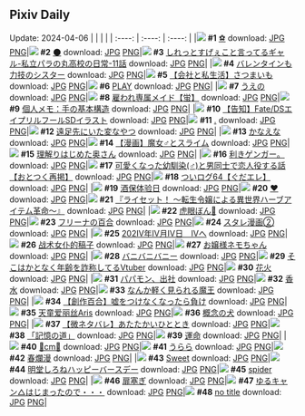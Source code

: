 ## Pixiv Daily
Update: 2024-04-06
|      |      |      |
| :----: | :----: | :----: |
|![](https://pixiv.microyu.workers.dev/c/240x480/img-master/img/2024/04/04/00/09/10/117524054_p0_master1200.jpg) **#1** [⚽](https://www.pixiv.net/artworks/117524054) download: [JPG](https://pixiv.microyu.workers.dev/img-original/img/2024/04/04/00/09/10/117524054_p0.jpg) [PNG](https://pixiv.microyu.workers.dev/img-original/img/2024/04/04/00/09/10/117524054_p0.png)|![](https://pixiv.microyu.workers.dev/c/240x480/img-master/img/2024/04/04/00/41/04/117525148_p0_master1200.jpg) **#2** [🌑](https://www.pixiv.net/artworks/117525148) download: [JPG](https://pixiv.microyu.workers.dev/img-original/img/2024/04/04/00/41/04/117525148_p0.jpg) [PNG](https://pixiv.microyu.workers.dev/img-original/img/2024/04/04/00/41/04/117525148_p0.png)|![](https://pixiv.microyu.workers.dev/c/240x480/img-master/img/2024/04/04/00/05/54/117523906_p0_master1200.jpg) **#3** [しれっとすげぇこと言ってるギャル-私立パラの丸高校の日常-11話](https://www.pixiv.net/artworks/117523906) download: [JPG](https://pixiv.microyu.workers.dev/img-original/img/2024/04/04/00/05/54/117523906_p0.jpg) [PNG](https://pixiv.microyu.workers.dev/img-original/img/2024/04/04/00/05/54/117523906_p0.png)|
|![](https://pixiv.microyu.workers.dev/c/240x480/img-master/img/2024/04/04/19/49/47/117544031_p0_master1200.jpg) **#4** [バレンタインも力技のシスター](https://www.pixiv.net/artworks/117544031) download: [JPG](https://pixiv.microyu.workers.dev/img-original/img/2024/04/04/19/49/47/117544031_p0.jpg) [PNG](https://pixiv.microyu.workers.dev/img-original/img/2024/04/04/19/49/47/117544031_p0.png)|![](https://pixiv.microyu.workers.dev/c/240x480/img-master/img/2024/04/05/12/00/09/117563365_p0_master1200.jpg) **#5** [【会社と私生活】さつまいも](https://www.pixiv.net/artworks/117563365) download: [JPG](https://pixiv.microyu.workers.dev/img-original/img/2024/04/05/12/00/09/117563365_p0.jpg) [PNG](https://pixiv.microyu.workers.dev/img-original/img/2024/04/05/12/00/09/117563365_p0.png)|![](https://pixiv.microyu.workers.dev/c/240x480/img-master/img/2024/04/05/00/00/04/117552206_p0_master1200.jpg) **#6** [PLAY](https://www.pixiv.net/artworks/117552206) download: [JPG](https://pixiv.microyu.workers.dev/img-original/img/2024/04/05/00/00/04/117552206_p0.jpg) [PNG](https://pixiv.microyu.workers.dev/img-original/img/2024/04/05/00/00/04/117552206_p0.png)|
|![](https://pixiv.microyu.workers.dev/c/240x480/img-master/img/2024/04/05/07/30/01/117559756_p0_master1200.jpg) **#7** [うえの](https://www.pixiv.net/artworks/117559756) download: [JPG](https://pixiv.microyu.workers.dev/img-original/img/2024/04/05/07/30/01/117559756_p0.jpg) [PNG](https://pixiv.microyu.workers.dev/img-original/img/2024/04/05/07/30/01/117559756_p0.png)|![](https://pixiv.microyu.workers.dev/c/240x480/img-master/img/2024/04/05/00/00/20/117552312_p0_master1200.jpg) **#8** [雇われ専属メイド【蛍】](https://www.pixiv.net/artworks/117552312) download: [JPG](https://pixiv.microyu.workers.dev/img-original/img/2024/04/05/00/00/20/117552312_p0.jpg) [PNG](https://pixiv.microyu.workers.dev/img-original/img/2024/04/05/00/00/20/117552312_p0.png)|![](https://pixiv.microyu.workers.dev/c/240x480/img-master/img/2024/04/04/06/00/09/117530130_p0_master1200.jpg) **#9** [個人メモ：手の基本構造](https://www.pixiv.net/artworks/117530130) download: [JPG](https://pixiv.microyu.workers.dev/img-original/img/2024/04/04/06/00/09/117530130_p0.jpg) [PNG](https://pixiv.microyu.workers.dev/img-original/img/2024/04/04/06/00/09/117530130_p0.png)|
|![](https://pixiv.microyu.workers.dev/c/240x480/img-master/img/2024/04/04/18/49/17/117542520_p0_master1200.jpg) **#10** [【告知】Fate/DSエイプリルフールSDイラスト](https://www.pixiv.net/artworks/117542520) download: [JPG](https://pixiv.microyu.workers.dev/img-original/img/2024/04/04/18/49/17/117542520_p0.jpg) [PNG](https://pixiv.microyu.workers.dev/img-original/img/2024/04/04/18/49/17/117542520_p0.png)|![](https://pixiv.microyu.workers.dev/c/240x480/img-master/img/2024/04/04/18/44/05/117542401_p0_master1200.jpg) **#11** [.](https://www.pixiv.net/artworks/117542401) download: [JPG](https://pixiv.microyu.workers.dev/img-original/img/2024/04/04/18/44/05/117542401_p0.jpg) [PNG](https://pixiv.microyu.workers.dev/img-original/img/2024/04/04/18/44/05/117542401_p0.png)|![](https://pixiv.microyu.workers.dev/c/240x480/img-master/img/2024/04/05/20/24/34/117573805_p0_master1200.jpg) **#12** [遠足先にいた変なやつ](https://www.pixiv.net/artworks/117573805) download: [JPG](https://pixiv.microyu.workers.dev/img-original/img/2024/04/05/20/24/34/117573805_p0.jpg) [PNG](https://pixiv.microyu.workers.dev/img-original/img/2024/04/05/20/24/34/117573805_p0.png)|
|![](https://pixiv.microyu.workers.dev/c/240x480/img-master/img/2024/04/04/04/47/16/117529397_p0_master1200.jpg) **#13** [かなえな](https://www.pixiv.net/artworks/117529397) download: [JPG](https://pixiv.microyu.workers.dev/img-original/img/2024/04/04/04/47/16/117529397_p0.jpg) [PNG](https://pixiv.microyu.workers.dev/img-original/img/2024/04/04/04/47/16/117529397_p0.png)|![](https://pixiv.microyu.workers.dev/c/240x480/img-master/img/2024/04/05/00/08/35/117552809_p0_master1200.jpg) **#14** [【漫画】魔女♂とスライム](https://www.pixiv.net/artworks/117552809) download: [JPG](https://pixiv.microyu.workers.dev/img-original/img/2024/04/05/00/08/35/117552809_p0.jpg) [PNG](https://pixiv.microyu.workers.dev/img-original/img/2024/04/05/00/08/35/117552809_p0.png)|![](https://pixiv.microyu.workers.dev/c/240x480/img-master/img/2024/04/04/00/04/03/117523814_p0_master1200.jpg) **#15** [理解りはじめた奥さん](https://www.pixiv.net/artworks/117523814) download: [JPG](https://pixiv.microyu.workers.dev/img-original/img/2024/04/04/00/04/03/117523814_p0.jpg) [PNG](https://pixiv.microyu.workers.dev/img-original/img/2024/04/04/00/04/03/117523814_p0.png)|
|![](https://pixiv.microyu.workers.dev/c/240x480/img-master/img/2024/04/05/02/51/36/117556582_p0_master1200.jpg) **#16** [利きゲンガー。](https://www.pixiv.net/artworks/117556582) download: [JPG](https://pixiv.microyu.workers.dev/img-original/img/2024/04/05/02/51/36/117556582_p0.jpg) [PNG](https://pixiv.microyu.workers.dev/img-original/img/2024/04/05/02/51/36/117556582_p0.png)|![](https://pixiv.microyu.workers.dev/c/240x480/img-master/img/2024/04/05/12/17/08/117563699_p0_master1200.jpg) **#17** [可愛くなった幼馴染(♂)と男同士で恋人役する話【おとつく再掲】](https://www.pixiv.net/artworks/117563699) download: [JPG](https://pixiv.microyu.workers.dev/img-original/img/2024/04/05/12/17/08/117563699_p0.jpg) [PNG](https://pixiv.microyu.workers.dev/img-original/img/2024/04/05/12/17/08/117563699_p0.png)|![](https://pixiv.microyu.workers.dev/c/240x480/img-master/img/2024/04/05/15/25/30/117566716_p0_master1200.jpg) **#18** [ついログ64【ぐだエレ】](https://www.pixiv.net/artworks/117566716) download: [JPG](https://pixiv.microyu.workers.dev/img-original/img/2024/04/05/15/25/30/117566716_p0.jpg) [PNG](https://pixiv.microyu.workers.dev/img-original/img/2024/04/05/15/25/30/117566716_p0.png)|
|![](https://pixiv.microyu.workers.dev/c/240x480/img-master/img/2024/04/05/14/18/42/117565712_p0_master1200.jpg) **#19** [酒保体验日](https://www.pixiv.net/artworks/117565712) download: [JPG](https://pixiv.microyu.workers.dev/img-original/img/2024/04/05/14/18/42/117565712_p0.jpg) [PNG](https://pixiv.microyu.workers.dev/img-original/img/2024/04/05/14/18/42/117565712_p0.png)|![](https://pixiv.microyu.workers.dev/c/240x480/img-master/img/2024/04/04/00/00/27/117523481_p0_master1200.jpg) **#20** [❤](https://www.pixiv.net/artworks/117523481) download: [JPG](https://pixiv.microyu.workers.dev/img-original/img/2024/04/04/00/00/27/117523481_p0.jpg) [PNG](https://pixiv.microyu.workers.dev/img-original/img/2024/04/04/00/00/27/117523481_p0.png)|![](https://pixiv.microyu.workers.dev/c/240x480/img-master/img/2024/04/04/00/06/03/117523914_p0_master1200.jpg) **#21** [『ライセット！ ～転生令嬢による異世界ハーブアイテム革命～』](https://www.pixiv.net/artworks/117523914) download: [JPG](https://pixiv.microyu.workers.dev/img-original/img/2024/04/04/00/06/03/117523914_p0.jpg) [PNG](https://pixiv.microyu.workers.dev/img-original/img/2024/04/04/00/06/03/117523914_p0.png)|
|![](https://pixiv.microyu.workers.dev/c/240x480/img-master/img/2024/04/05/20/19/29/117573665_p0_master1200.jpg) **#22** [虎眼ぼん🐯](https://www.pixiv.net/artworks/117573665) download: [JPG](https://pixiv.microyu.workers.dev/img-original/img/2024/04/05/20/19/29/117573665_p0.jpg) [PNG](https://pixiv.microyu.workers.dev/img-original/img/2024/04/05/20/19/29/117573665_p0.png)|![](https://pixiv.microyu.workers.dev/c/240x480/img-master/img/2024/04/05/19/40/38/117572442_p0_master1200.jpg) **#23** [フリーナの百合](https://www.pixiv.net/artworks/117572442) download: [JPG](https://pixiv.microyu.workers.dev/img-original/img/2024/04/05/19/40/38/117572442_p0.jpg) [PNG](https://pixiv.microyu.workers.dev/img-original/img/2024/04/05/19/40/38/117572442_p0.png)|![](https://pixiv.microyu.workers.dev/c/240x480/img-master/img/2024/04/04/19/07/11/117543021_p0_master1200.jpg) **#24** [スタレ漫画②](https://www.pixiv.net/artworks/117543021) download: [JPG](https://pixiv.microyu.workers.dev/img-original/img/2024/04/04/19/07/11/117543021_p0.jpg) [PNG](https://pixiv.microyu.workers.dev/img-original/img/2024/04/04/19/07/11/117543021_p0.png)|
|![](https://pixiv.microyu.workers.dev/c/240x480/img-master/img/2024/04/04/04/44/06/117529357_p0_master1200.jpg) **#25** [202Ⅳ年Ⅳ月Ⅳ日　Ⅳへ](https://www.pixiv.net/artworks/117529357) download: [JPG](https://pixiv.microyu.workers.dev/img-original/img/2024/04/04/04/44/06/117529357_p0.jpg) [PNG](https://pixiv.microyu.workers.dev/img-original/img/2024/04/04/04/44/06/117529357_p0.png)|![](https://pixiv.microyu.workers.dev/c/240x480/img-master/img/2024/04/04/14/11/51/117537163_p0_master1200.jpg) **#26** [战术女仆的稿子](https://www.pixiv.net/artworks/117537163) download: [JPG](https://pixiv.microyu.workers.dev/img-original/img/2024/04/04/14/11/51/117537163_p0.jpg) [PNG](https://pixiv.microyu.workers.dev/img-original/img/2024/04/04/14/11/51/117537163_p0.png)|![](https://pixiv.microyu.workers.dev/c/240x480/img-master/img/2024/04/05/00/16/57/117553092_p0_master1200.jpg) **#27** [お嬢様ネモちゃん](https://www.pixiv.net/artworks/117553092) download: [JPG](https://pixiv.microyu.workers.dev/img-original/img/2024/04/05/00/16/57/117553092_p0.jpg) [PNG](https://pixiv.microyu.workers.dev/img-original/img/2024/04/05/00/16/57/117553092_p0.png)|
|![](https://pixiv.microyu.workers.dev/c/240x480/img-master/img/2024/04/04/00/00/01/117523385_p0_master1200.jpg) **#28** [バニバニバニー](https://www.pixiv.net/artworks/117523385) download: [JPG](https://pixiv.microyu.workers.dev/img-original/img/2024/04/04/00/00/01/117523385_p0.jpg) [PNG](https://pixiv.microyu.workers.dev/img-original/img/2024/04/04/00/00/01/117523385_p0.png)|![](https://pixiv.microyu.workers.dev/c/240x480/img-master/img/2024/04/04/21/00/15/117546196_p0_master1200.jpg) **#29** [そこはかとなく年齢を詐称してるVtuber](https://www.pixiv.net/artworks/117546196) download: [JPG](https://pixiv.microyu.workers.dev/img-original/img/2024/04/04/21/00/15/117546196_p0.jpg) [PNG](https://pixiv.microyu.workers.dev/img-original/img/2024/04/04/21/00/15/117546196_p0.png)|![](https://pixiv.microyu.workers.dev/c/240x480/img-master/img/2024/04/04/00/00/17/117523452_p0_master1200.jpg) **#30** [花火](https://www.pixiv.net/artworks/117523452) download: [JPG](https://pixiv.microyu.workers.dev/img-original/img/2024/04/04/00/00/17/117523452_p0.jpg) [PNG](https://pixiv.microyu.workers.dev/img-original/img/2024/04/04/00/00/17/117523452_p0.png)|
|![](https://pixiv.microyu.workers.dev/c/240x480/img-master/img/2024/04/05/00/14/46/117553023_p0_master1200.jpg) **#31** [パパモン、出社](https://www.pixiv.net/artworks/117553023) download: [JPG](https://pixiv.microyu.workers.dev/img-original/img/2024/04/05/00/14/46/117553023_p0.jpg) [PNG](https://pixiv.microyu.workers.dev/img-original/img/2024/04/05/00/14/46/117553023_p0.png)|![](https://pixiv.microyu.workers.dev/c/240x480/img-master/img/2024/04/05/20/30/05/117573962_p0_master1200.jpg) **#32** [香水](https://www.pixiv.net/artworks/117573962) download: [JPG](https://pixiv.microyu.workers.dev/img-original/img/2024/04/05/20/30/05/117573962_p0.jpg) [PNG](https://pixiv.microyu.workers.dev/img-original/img/2024/04/05/20/30/05/117573962_p0.png)|![](https://pixiv.microyu.workers.dev/c/240x480/img-master/img/2024/04/04/06/45/06/117530678_p0_master1200.jpg) **#33** [なんか軽く見られる魔王](https://www.pixiv.net/artworks/117530678) download: [JPG](https://pixiv.microyu.workers.dev/img-original/img/2024/04/04/06/45/06/117530678_p0.jpg) [PNG](https://pixiv.microyu.workers.dev/img-original/img/2024/04/04/06/45/06/117530678_p0.png)|
|![](https://pixiv.microyu.workers.dev/c/240x480/img-master/img/2024/04/05/07/49/43/117559991_p0_master1200.jpg) **#34** [【創作百合】嘘をつけなくなったら負け](https://www.pixiv.net/artworks/117559991) download: [JPG](https://pixiv.microyu.workers.dev/img-original/img/2024/04/05/07/49/43/117559991_p0.jpg) [PNG](https://pixiv.microyu.workers.dev/img-original/img/2024/04/05/07/49/43/117559991_p0.png)|![](https://pixiv.microyu.workers.dev/c/240x480/img-master/img/2024/04/05/12/32/57/117563976_p0_master1200.jpg) **#35** [天童爱丽丝Aris](https://www.pixiv.net/artworks/117563976) download: [JPG](https://pixiv.microyu.workers.dev/img-original/img/2024/04/05/12/32/57/117563976_p0.jpg) [PNG](https://pixiv.microyu.workers.dev/img-original/img/2024/04/05/12/32/57/117563976_p0.png)|![](https://pixiv.microyu.workers.dev/c/240x480/img-master/img/2024/04/04/00/44/05/117525219_p0_master1200.jpg) **#36** [概念の犬](https://www.pixiv.net/artworks/117525219) download: [JPG](https://pixiv.microyu.workers.dev/img-original/img/2024/04/04/00/44/05/117525219_p0.jpg) [PNG](https://pixiv.microyu.workers.dev/img-original/img/2024/04/04/00/44/05/117525219_p0.png)|
|![](https://pixiv.microyu.workers.dev/c/240x480/img-master/img/2024/04/05/15/05/46/117566416_p0_master1200.jpg) **#37** [【微ネタバレ】あたたかいひととき](https://www.pixiv.net/artworks/117566416) download: [JPG](https://pixiv.microyu.workers.dev/img-original/img/2024/04/05/15/05/46/117566416_p0.jpg) [PNG](https://pixiv.microyu.workers.dev/img-original/img/2024/04/05/15/05/46/117566416_p0.png)|![](https://pixiv.microyu.workers.dev/c/240x480/img-master/img/2024/04/04/00/00/20/117523459_p0_master1200.jpg) **#38** [「記憶の道」](https://www.pixiv.net/artworks/117523459) download: [JPG](https://pixiv.microyu.workers.dev/img-original/img/2024/04/04/00/00/20/117523459_p0.jpg) [PNG](https://pixiv.microyu.workers.dev/img-original/img/2024/04/04/00/00/20/117523459_p0.png)|![](https://pixiv.microyu.workers.dev/c/240x480/img-master/img/2024/04/04/19/51/38/117544070_p0_master1200.jpg) **#39** [運命](https://www.pixiv.net/artworks/117544070) download: [JPG](https://pixiv.microyu.workers.dev/img-original/img/2024/04/04/19/51/38/117544070_p0.jpg) [PNG](https://pixiv.microyu.workers.dev/img-original/img/2024/04/04/19/51/38/117544070_p0.png)|
|![](https://pixiv.microyu.workers.dev/c/240x480/img-master/img/2024/04/04/20/49/19/117545815_p0_master1200.jpg) **#40** [🔔cm🔔](https://www.pixiv.net/artworks/117545815) download: [JPG](https://pixiv.microyu.workers.dev/img-original/img/2024/04/04/20/49/19/117545815_p0.jpg) [PNG](https://pixiv.microyu.workers.dev/img-original/img/2024/04/04/20/49/19/117545815_p0.png)|![](https://pixiv.microyu.workers.dev/c/240x480/img-master/img/2024/04/05/22/46/28/117578267_p0_master1200.jpg) **#41** [うらら](https://www.pixiv.net/artworks/117578267) download: [JPG](https://pixiv.microyu.workers.dev/img-original/img/2024/04/05/22/46/28/117578267_p0.jpg) [PNG](https://pixiv.microyu.workers.dev/img-original/img/2024/04/05/22/46/28/117578267_p0.png)|![](https://pixiv.microyu.workers.dev/c/240x480/img-master/img/2024/04/04/20/22/18/117545000_p0_master1200.jpg) **#42** [春爛漫](https://www.pixiv.net/artworks/117545000) download: [JPG](https://pixiv.microyu.workers.dev/img-original/img/2024/04/04/20/22/18/117545000_p0.jpg) [PNG](https://pixiv.microyu.workers.dev/img-original/img/2024/04/04/20/22/18/117545000_p0.png)|
|![](https://pixiv.microyu.workers.dev/c/240x480/img-master/img/2024/04/05/03/43/47/117557228_p0_master1200.jpg) **#43** [Sweet](https://www.pixiv.net/artworks/117557228) download: [JPG](https://pixiv.microyu.workers.dev/img-original/img/2024/04/05/03/43/47/117557228_p0.jpg) [PNG](https://pixiv.microyu.workers.dev/img-original/img/2024/04/05/03/43/47/117557228_p0.png)|![](https://pixiv.microyu.workers.dev/c/240x480/img-master/img/2024/04/05/00/00/19/117552306_p0_master1200.jpg) **#44** [明堂しろねハッピーバースデー](https://www.pixiv.net/artworks/117552306) download: [JPG](https://pixiv.microyu.workers.dev/img-original/img/2024/04/05/00/00/19/117552306_p0.jpg) [PNG](https://pixiv.microyu.workers.dev/img-original/img/2024/04/05/00/00/19/117552306_p0.png)|![](https://pixiv.microyu.workers.dev/c/240x480/img-master/img/2024/04/05/00/08/31/117552806_p0_master1200.jpg) **#45** [spider](https://www.pixiv.net/artworks/117552806) download: [JPG](https://pixiv.microyu.workers.dev/img-original/img/2024/04/05/00/08/31/117552806_p0.jpg) [PNG](https://pixiv.microyu.workers.dev/img-original/img/2024/04/05/00/08/31/117552806_p0.png)|
|![](https://pixiv.microyu.workers.dev/c/240x480/img-master/img/2024/04/05/07/09/39/117559541_p0_master1200.jpg) **#46** [扉塞ぎ](https://www.pixiv.net/artworks/117559541) download: [JPG](https://pixiv.microyu.workers.dev/img-original/img/2024/04/05/07/09/39/117559541_p0.jpg) [PNG](https://pixiv.microyu.workers.dev/img-original/img/2024/04/05/07/09/39/117559541_p0.png)|![](https://pixiv.microyu.workers.dev/c/240x480/img-master/img/2024/04/05/00/00/21/117552317_p0_master1200.jpg) **#47** [ゆるキャン△はじまったので・・・](https://www.pixiv.net/artworks/117552317) download: [JPG](https://pixiv.microyu.workers.dev/img-original/img/2024/04/05/00/00/21/117552317_p0.jpg) [PNG](https://pixiv.microyu.workers.dev/img-original/img/2024/04/05/00/00/21/117552317_p0.png)|![](https://pixiv.microyu.workers.dev/c/240x480/img-master/img/2024/04/04/10/10/10/117533512_p0_master1200.jpg) **#48** [no title](https://www.pixiv.net/artworks/117533512) download: [JPG](https://pixiv.microyu.workers.dev/img-original/img/2024/04/04/10/10/10/117533512_p0.jpg) [PNG](https://pixiv.microyu.workers.dev/img-original/img/2024/04/04/10/10/10/117533512_p0.png)|
